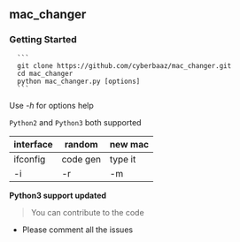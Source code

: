 ## mac_changer

### Getting Started
      ```
      git clone https://github.com/cyberbaaz/mac_changer.git
      cd mac_changer
      python mac_changer.py [options] 
      ```
 Use *-h* for options help 
  
`Python2` and `Python3` both supported

|interface|random  |new mac |
|---      | ---    |  ---   |
|ifconfig |code gen|type it |
|-i       |-r      |-m      |


**Python3 support updated**

> You can contribute to the code

* Please comment all the issues
